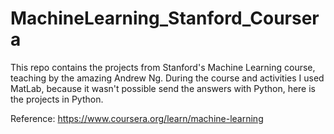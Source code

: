 # MachineLearning_Stanford_Coursera

This repo contains the projects from Stanford's Machine Learning course, teaching by the amazing Andrew Ng.
During the course and activities I used MatLab, because it wasn't possible send the answers with Python, here is the projects in Python.




Reference:
https://www.coursera.org/learn/machine-learning
